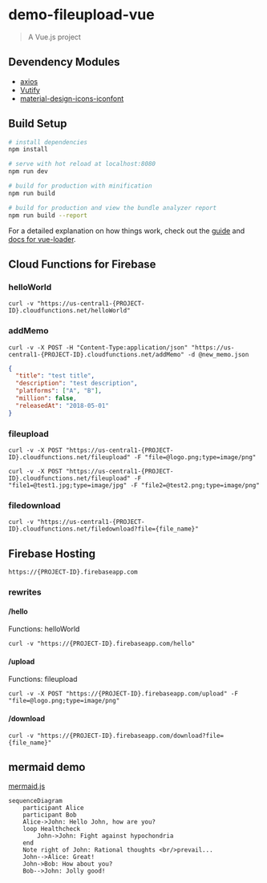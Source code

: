 # demo-fileupload-vue

> A Vue.js project

## Devendency Modules

* [axios](https://github.com/axios/axios)
* [Vutify](https://vuetifyjs.com/ja/)
* [material-design-icons-iconfont](https://github.com/jossef/material-design-icons-iconfont)

## Build Setup

``` bash
# install dependencies
npm install

# serve with hot reload at localhost:8080
npm run dev

# build for production with minification
npm run build

# build for production and view the bundle analyzer report
npm run build --report
```

For a detailed explanation on how things work, check out the [guide](http://vuejs-templates.github.io/webpack/) and [docs for vue-loader](http://vuejs.github.io/vue-loader).

## Cloud Functions for Firebase

### helloWorld

``` text
curl -v "https://us-central1-{PROJECT-ID}.cloudfunctions.net/helloWorld"
```

### addMemo

``` text
curl -v -X POST -H "Content-Type:application/json" "https://us-central1-{PROJECT-ID}.cloudfunctions.net/addMemo" -d @new_memo.json
```

``` json
{
  "title": "test title",
  "description": "test description",
  "platforms": ["A", "B"],
  "million": false,
  "releasedAt": "2018-05-01"
}
```

### fileupload

``` text
curl -v -X POST "https://us-central1-{PROJECT-ID}.cloudfunctions.net/fileupload" -F "file=@logo.png;type=image/png"
```

``` text
curl -v -X POST "https://us-central1-{PROJECT-ID}.cloudfunctions.net/fileupload" -F "file1=@test1.jpg;type=image/jpg" -F "file2=@test2.png;type=image/png"
```

### filedownload

``` text
curl -v "https://us-central1-{PROJECT-ID}.cloudfunctions.net/filedownload?file={file_name}"
```

## Firebase Hosting

``` text
https://{PROJECT-ID}.firebaseapp.com
```

### rewrites

#### /hello

Functions: helloWorld

``` text
curl -v "https://{PROJECT-ID}.firebaseapp.com/hello"
```

#### /upload

Functions: fileupload

``` text
curl -v -X POST "https://{PROJECT-ID}.firebaseapp.com/upload" -F "file=@logo.png;type=image/png"
```

#### /download

``` text
curl -v "https://{PROJECT-ID}.firebaseapp.com/download?file={file_name}"
```

## mermaid demo

[mermaid.js](https://mermaidjs.github.io/)

``` mermaid
sequenceDiagram
    participant Alice
    participant Bob
    Alice->John: Hello John, how are you?
    loop Healthcheck
        John->John: Fight against hypochondria
    end
    Note right of John: Rational thoughts <br/>prevail...
    John-->Alice: Great!
    John->Bob: How about you?
    Bob-->John: Jolly good!
```
